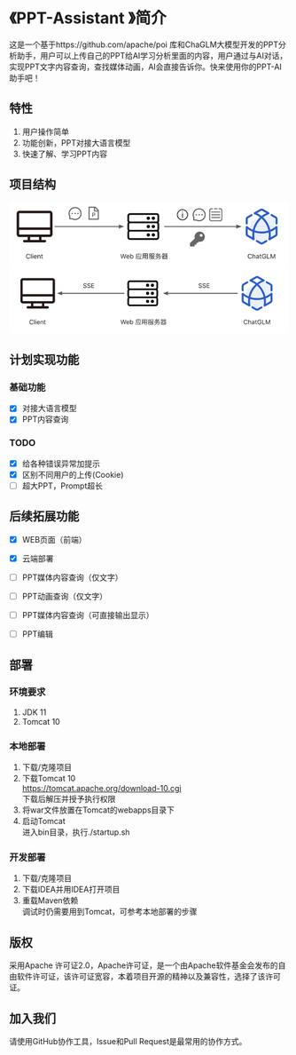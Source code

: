 # 《PPT-Assistant 》简介



这是一个基于https://github.com/apache/poi 库和ChaGLM大模型开发的PPT分析助手，用户可以上传自己的PPT给AI学习分析里面的内容，用户通过与AI对话，实现PPT文字内容查询，查找媒体动画，AI会直接告诉你。快来使用你的PPT-AI助手吧！


## 特性

1. 用户操作简单
2. 功能创新，PPT对接大语言模型
3. 快速了解、学习PPT内容

## 项目结构
![img_2.png](img_1.png)
![img.png](img.png)


## 计划实现功能
### 基础功能
- [x] 对接大语言模型
- [x] PPT内容查询
### TODO
- [x] 给各种错误异常加提示
- [x] 区别不同用户的上传(Cookie)
- [ ] 超大PPT，Prompt超长
## 后续拓展功能
- [x] WEB页面（前端）
- [x] 云端部署
- [ ] PPT媒体内容查询（仅文字）
- [ ] PPT动画查询（仅文字）
- [ ] PPT媒体内容查询（可直接输出显示）
- [ ] PPT编辑


## 部署

### 环境要求
1. JDK 11
2. Tomcat 10
### 本地部署
1. 下载/克隆项目
2. 下载Tomcat 10 \
https://tomcat.apache.org/download-10.cgi \
下载后解压并授予执行权限
3. 将war文件放置在Tomcat的webapps目录下
4. 启动Tomcat\
   进入bin目录，执行./startup.sh
### 开发部署
1. 下载/克隆项目
2. 下载IDEA并用IDEA打开项目
3. 重载Maven依赖\
调试时仍需要用到Tomcat，可参考本地部署的步骤
##  版权

采用Apache 许可证2.0，Apache许可证，是一个由Apache软件基金会发布的自由软件许可证，该许可证宽容，本着项目开源的精神以及兼容性，选择了该许可证。


## 加入我们
请使用GitHub协作工具，Issue和Pull Request是最常用的协作方式。











